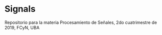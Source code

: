 # Signals

Repositorio para la materia Procesamiento de Señales, 2do cuatrimestre de 2019, FCyN, UBA
